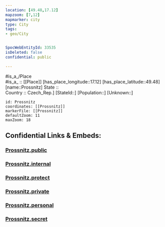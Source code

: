 ```yaml
---
location: [49.48,17.12] 
mapzoom: [7,12] 
mapmarker: city 
type: City
tags:
- geo/City


SpocWebEntityId: 33535
isDeleted: false
confidential: public

---
```

#is_a_/Place  
#is_a_ :: [[Place]] 
[has_place_longitude::17.12] 
[has_place_latitude::49.48] 
[name::Prossnitz] 
State ::  
Country :: Czech_Rep.] 
[StateId::] 
[Population::] 
[Unknown::] 


```leaflet
id: Prossnitz
coordinates: [[Prossnitz]] 
markerFile: [[Prossnitz]] 
defaultZoom: 11 
maxZoom: 18
```


## Confidential Links & Embeds: 

### [Prossnitz.public](/_public/\Earth\Continent\Europe\Europe~Central\Czech_Republic\regions~Czech_Republic\Olomoucký\CityProssnitz.public.md) 

### [Prossnitz.internal](/_internal/\Earth\Continent\Europe\Europe~Central\Czech_Republic\regions~Czech_Republic\Olomoucký\CityProssnitz.internal.md) 

### [Prossnitz.protect](/_protect/\Earth\Continent\Europe\Europe~Central\Czech_Republic\regions~Czech_Republic\Olomoucký\CityProssnitz.protect.md) 

### [Prossnitz.private](/_private/\Earth\Continent\Europe\Europe~Central\Czech_Republic\regions~Czech_Republic\Olomoucký\CityProssnitz.private.md) 

### [Prossnitz.personal](/_personal/\Earth\Continent\Europe\Europe~Central\Czech_Republic\regions~Czech_Republic\Olomoucký\CityProssnitz.personal.md) 

### [Prossnitz.secret](/_secret/\Earth\Continent\Europe\Europe~Central\Czech_Republic\regions~Czech_Republic\Olomoucký\CityProssnitz.secret.md)


